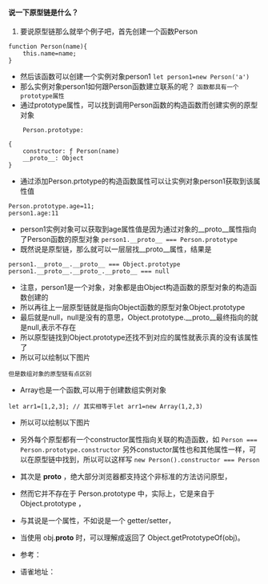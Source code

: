 #### 说一下原型链是什么？
1. 要说原型链那么就举个例子吧，首先创建一个函数Person
```
function Person(name){
	this.name=name;
}
```
* 然后该函数可以创建一个实例对象person1
`let person1=new Person('a')`
* 那么实例对象person1如何跟Person函数建立联系的呢？
`函数都具有一个prototype属性`
* 通过prototype属性，可以找到调用Person函数的构造函数而创建实例的原型对象
```
	Person.prototype:

{
	constructor: ƒ Person(name)
	__proto__: Object
}
```
* 通过添加Person.prtotype的构造函数属性可以让实例对象person1获取到该属性值
```
Person.prototype.age=11;
person1.age:11
```
* person1实例对象可以获取到age属性值是因为通过对象的__proto__属性指向了Person函数的原型对象
`person1.__proto__ === Person.prototype`
* 既然说是原型链，那么就可以一层层找__proto__属性，结果是
```
person1.__proto__.__proto__ === Object.prototype
person1.__proto__.__proto_.__proto__ === null
```
* 注意，person1是一个对象，对象都是由Object构造函数的原型对象的构造函数创建的
* 所以再往上一层原型链就是指向Object函数的原型对象Object.prototype
* 最后就是null，null是没有的意思，Object.prototype.__proto__最终指向的就是null,表示不存在
* 所以原型链找到Object.prototype还找不到对应的属性就表示真的没有该属性了
* 所以可以绘制以下图片


`但是数组对象的原型链有点区别`
* Array也是一个函数,可以用于创建数组实例对象
```
let arr1=[1,2,3]; // 其实相等于let arr1=new Array(1,2,3)
```
* 所以可以绘制以下图片


* 另外每个原型都有一个constructor属性指向关联的构造函数，如
`Person === Person.prototype.constructor`
另外constuctor属性也和其他属性一样，可以在原型链中找到，所以可以这样写
`new Person().constructor === Person`

* 其次是 __proto__ ，绝大部分浏览器都支持这个非标准的方法访问原型，
* 然而它并不存在于 Person.prototype 中，实际上，它是来自于 Object.prototype ，
* 与其说是一个属性，不如说是一个 getter/setter，
* 当使用 obj.__proto__ 时，可以理解成返回了 Object.getPrototypeOf(obj)。

* 参考： [](https://github.com/mqyqingfeng/Blog/issues/2)
* 语雀地址：